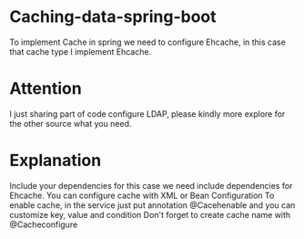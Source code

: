 # Caching-data-spring-boot

To implement Cache in spring we need to configure Ehcache, in this case that cache type I implement Ehcache.

# Attention
I just sharing part of code configure LDAP, please kindly more explore for the other source what you need.

# Explanation
Include your dependencies for this case we need include dependencies for Ehcache.
You can configure cache with XML or Bean Configuration
To enable cache, in the service just put annotation @Cacehenable and you can customize key, value and condition
Don't forget to create cache name with @Cacheconfigure
